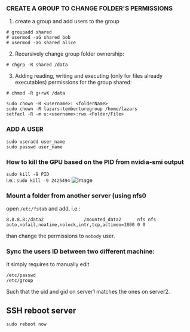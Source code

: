 ### CREATE A GROUP TO CHANGE FOLDER'S PERMISSIONS
1. create a group and add users to the group
```
# groupadd shared
# usermod -aG shared bob
# usermod -aG shared alice
 ```
2. Recursively change group folder ownership:
 ```
 # chgrp -R shared /data
 ```
3. Adding reading, writing and executing (only for files already executables) permissions for the group shared:
 ```
 # chmod -R g+rwX /data
 ```

 ```
sudo chown -R <username>: <folderName>
sudo chown -R lazars:temberturegroup /home/lazars
setfacl -R -m u:<username>:rwx <Folder/File>
 ```
### ADD A USER
```
sudo useradd user_name
sudo passwd user_name
```
### How to kill the GPU based on the PID from nvidia-smi output 
`sudo kill -9 PID`  
i.e.: `sudo kill -9 2425494`
![image](https://github.com/Ch-rode/snippets/assets/61243245/4f05fe6b-bae9-4247-869e-41f6f0dcb977)

### Mount a folder from another server (using nfs0 
open `/etc/fstab` and add, i.e.:  
```
8.8.8.8:/data2               /mounted_data2      nfs nfs auto,nofail,noatime,nolock,intr,tcp,actimeo=1800 0 0
```  
than change the permissions to `nobody` user.

### Sync the users ID between two different machine: 
It simply requires to manually edit
```
/etc/passwd
/etc/group
```
Such that the uid and gid on server1 matches the ones on server2. 


## SSH reboot server
`sudo reboot now`
